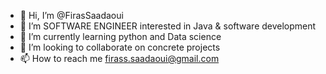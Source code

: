 - 👋 Hi, I’m @FirasSaadaoui
- 👀 I’m SOFTWARE ENGINEER  interested in Java & software development 
- 🌱 I’m currently learning python and Data science
- 💞️ I’m looking to collaborate on concrete projects
- 📫 How to reach me firass.saadaoui@gmail.com

<!---
FirasSaadaoui/FirasSaadaoui is a ✨ special ✨ repository because its `README.md` (this file) appears on your GitHub profile.
You can click the Preview link to take a look at your changes.
--->

